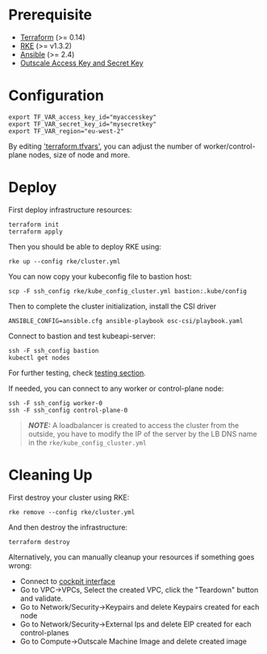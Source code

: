 # Prerequisite

- [Terraform](https://www.terraform.io/downloads) (>= 0.14)
- [RKE](https://rancher.com/docs/rke/latest/en/installation/) (>= v1.3.2)
- [Ansible](https://docs.ansible.com/ansible/latest/installation_guide/index.html) (>= 2.4)
- [Outscale Access Key and Secret Key](https://wiki.outscale.net/display/EN/Creating+an+Access+Key)

# Configuration

```
export TF_VAR_access_key_id="myaccesskey"
export TF_VAR_secret_key_id="mysecretkey"
export TF_VAR_region="eu-west-2"
```


By editing ['terraform.tfvars'](terraform.tfvars), you can adjust the number of worker/control-plane nodes, size of node and more.

# Deploy

First deploy infrastructure resources:
```
terraform init
terraform apply
```

Then you should be able to deploy RKE using:
```
rke up --config rke/cluster.yml
```

You can now copy your kubeconfig file to bastion host:
```
scp -F ssh_config rke/kube_config_cluster.yml bastion:.kube/config
```

Then to complete the cluster initialization, install the CSI driver
```
ANSIBLE_CONFIG=ansible.cfg ansible-playbook osc-csi/playbook.yaml
```

Connect to bastion and test kubeapi-server:
```
ssh -F ssh_config bastion
kubectl get nodes
```

For further testing, check [testing section](testing.md).

If needed, you can connect to any worker or control-plane node:
```
ssh -F ssh_config worker-0
ssh -F ssh_config control-plane-0
```

> **_NOTE:_**  A loadbalancer is created to access the cluster from the outside, you have to modify the IP of the server by the LB DNS name in the `rke/kube_config_cluster.yml`


# Cleaning Up
First destroy your cluster using RKE:
```
rke remove --config rke/cluster.yml
```

And then destroy the infrastructure: 
```
terraform destroy
```

Alternatively, you can manually cleanup your resources if something goes wrong:
- Connect to [cockpit interface](https://cockpit.outscale.com/)
- Go to VPC->VPCs, Select the created VPC, click the "Teardown" button and validate.
- Go to Network/Security->Keypairs and delete Keypairs created for each node
- Go to Network/Security->External Ips and delete EIP created for each control-planes
- Go to Compute->Outscale Machine Image and delete created image
